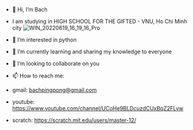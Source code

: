- 👋 Hi, I’m Bach
- I am studying in HIGH SCHOOL FOR THE GIFTED - VNU, Ho Chi Minh city
![WIN_20220619_16_19_16_Pro](https://user-images.githubusercontent.com/91135899/176345140-8d9ecac8-924c-41df-95b5-cdec40000f13.jpg)

- 👀 I’m interested in python
- 🌱 I’m currently learning and sharing my knowledge to everyone
- 💞️ I’m looking to collaborate on you
- 📫 How to reach me:
- gmail: bachpingpong@gmail.com
- youtube: https://www.youtube.com/channel/UCoHe9BLDcuzdCUxBqZ2FLyw
- scratch: https://scratch.mit.edu/users/master-12/

<!---
bachptnk/bachptnk is a ✨ special ✨ repository because its `README.md` (this file) appears on your GitHub profile.
You can click the Preview link to take a look at your changes.
--->
